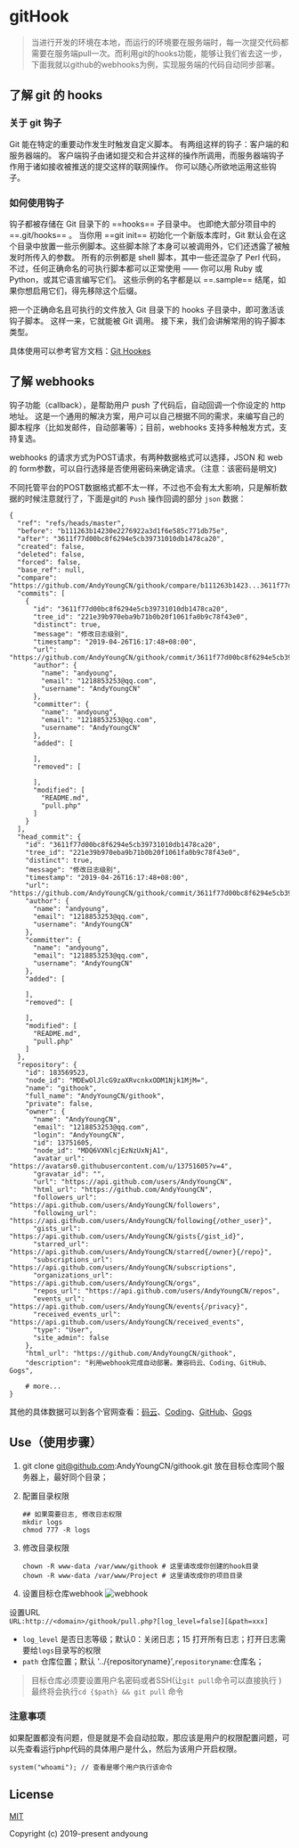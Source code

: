 # gitHook

> 当进行开发的环境在本地，而运行的环境要在服务端时，每一次提交代码都需要在服务端pull一次。而利用git的hooks功能，能够让我们省去这一步，下面我就以github的webhooks为例，实现服务端的代码自动同步部署。

## 了解 git 的 hooks

### 关于 git 钩子

Git 能在特定的重要动作发生时触发自定义脚本。 有两组这样的钩子：客户端的和服务器端的。 客户端钩子由诸如提交和合并这样的操作所调用，而服务器端钩子作用于诸如接收被推送的提交这样的联网操作。 你可以随心所欲地运用这些钩子。  

### 如何使用钩子

钩子都被存储在 Git 目录下的 ==hooks== 子目录中。 也即绝大部分项目中的 ==.git/hooks== 。 当你用 ==git init== 初始化一个新版本库时，Git 默认会在这个目录中放置一些示例脚本。这些脚本除了本身可以被调用外，它们还透露了被触发时所传入的参数。 所有的示例都是 shell 脚本，其中一些还混杂了 Perl 代码，不过，任何正确命名的可执行脚本都可以正常使用 —— 你可以用 Ruby 或 Python，或其它语言编写它们。 这些示例的名字都是以 ==.sample== 结尾，如果你想启用它们，得先移除这个后缀。

把一个正确命名且可执行的文件放入 Git 目录下的 hooks 子目录中，即可激活该钩子脚本。 这样一来，它就能被 Git 调用。 接下来，我们会讲解常用的钩子脚本类型。

具体使用可以参考官方文档：[Git Hookes](https://git-scm.com/book/en/v2/Customizing-Git-Git-Hooks)

## 了解 webhooks

钩子功能（callback），是帮助用户 push 了代码后，自动回调一个你设定的 http 地址。 这是一个通用的解决方案，用户可以自己根据不同的需求，来编写自己的脚本程序（比如发邮件，自动部署等）；目前，webhooks 支持多种触发方式，支持复选。

webhooks 的请求方式为POST请求，有两种数据格式可以选择，JSON 和 web 的 form参数，可以自行选择是否使用密码来确定请求。（注意：该密码是明文)

不同托管平台的POST数据格式都不太一样，不过也不会有太大影响，只是解析数据的时候注意就行了，下面是git的 `Push` 操作回调的部分 `json` 数据：

```
{
  "ref": "refs/heads/master",
  "before": "b111263b14230e2276922a3d1f6e585c771db75e",
  "after": "3611f77d00bc8f6294e5cb39731010db1478ca20",
  "created": false,
  "deleted": false,
  "forced": false,
  "base_ref": null,
  "compare": "https://github.com/AndyYoungCN/githook/compare/b111263b1423...3611f77d00bc",
  "commits": [
    {
      "id": "3611f77d00bc8f6294e5cb39731010db1478ca20",
      "tree_id": "221e39b970eba9b71b0b20f1061fa0b9c78f43e0",
      "distinct": true,
      "message": "修改日志级别",
      "timestamp": "2019-04-26T16:17:48+08:00",
      "url": "https://github.com/AndyYoungCN/githook/commit/3611f77d00bc8f6294e5cb39731010db1478ca20",
      "author": {
        "name": "andyoung",
        "email": "1218853253@qq.com",
        "username": "AndyYoungCN"
      },
      "committer": {
        "name": "andyoung",
        "email": "1218853253@qq.com",
        "username": "AndyYoungCN"
      },
      "added": [

      ],
      "removed": [

      ],
      "modified": [
        "README.md",
        "pull.php"
      ]
    }
  ],
  "head_commit": {
    "id": "3611f77d00bc8f6294e5cb39731010db1478ca20",
    "tree_id": "221e39b970eba9b71b0b20f1061fa0b9c78f43e0",
    "distinct": true,
    "message": "修改日志级别",
    "timestamp": "2019-04-26T16:17:48+08:00",
    "url": "https://github.com/AndyYoungCN/githook/commit/3611f77d00bc8f6294e5cb39731010db1478ca20",
    "author": {
      "name": "andyoung",
      "email": "1218853253@qq.com",
      "username": "AndyYoungCN"
    },
    "committer": {
      "name": "andyoung",
      "email": "1218853253@qq.com",
      "username": "AndyYoungCN"
    },
    "added": [

    ],
    "removed": [

    ],
    "modified": [
      "README.md",
      "pull.php"
    ]
  },
  "repository": {
    "id": 183569523,
    "node_id": "MDEwOlJlcG9zaXRvcnkxODM1Njk1MjM=",
    "name": "githook",
    "full_name": "AndyYoungCN/githook",
    "private": false,
    "owner": {
      "name": "AndyYoungCN",
      "email": "1218853253@qq.com",
      "login": "AndyYoungCN",
      "id": 13751605,
      "node_id": "MDQ6VXNlcjEzNzUxNjA1",
      "avatar_url": "https://avatars0.githubusercontent.com/u/13751605?v=4",
      "gravatar_id": "",
      "url": "https://api.github.com/users/AndyYoungCN",
      "html_url": "https://github.com/AndyYoungCN",
      "followers_url": "https://api.github.com/users/AndyYoungCN/followers",
      "following_url": "https://api.github.com/users/AndyYoungCN/following{/other_user}",
      "gists_url": "https://api.github.com/users/AndyYoungCN/gists{/gist_id}",
      "starred_url": "https://api.github.com/users/AndyYoungCN/starred{/owner}{/repo}",
      "subscriptions_url": "https://api.github.com/users/AndyYoungCN/subscriptions",
      "organizations_url": "https://api.github.com/users/AndyYoungCN/orgs",
      "repos_url": "https://api.github.com/users/AndyYoungCN/repos",
      "events_url": "https://api.github.com/users/AndyYoungCN/events{/privacy}",
      "received_events_url": "https://api.github.com/users/AndyYoungCN/received_events",
      "type": "User",
      "site_admin": false
    },
    "html_url": "https://github.com/AndyYoungCN/githook",
    "description": "利用webhook完成自动部署。兼容码云、Coding、GitHub、Gogs",
   
    # more...
}
```
其他的具体数据可以到各个官网查看：[码云](http://git.mydoc.io/?t=154711#text_154711)、[Coding](https://open.coding.net/webhooks/)、[GitHub](https://developer.github.com/webhooks/)、[Gogs](https://github.com/gogs/gogs/blob/master/README_ZH.md)


## Use（使用步骤）

1. git clone git@github.com:AndyYoungCN/githook.git  放在目标仓库同个服务器上，最好同个目录；
2. 配置目录权限
    ```
    ## 如果需要日志, 修改日志权限
    mkdir logs
    chmod 777 -R logs
    ```
3. 修改目录权限
    
    ```
    chown -R www-data /var/www/githook # 这里请改成你创建的hook目录
    chown -R www-data /var/www/Project # 这里请改成你的项目目录
    ```
4. 设置目标仓库webhook
![webhook](https://img-blog.csdnimg.cn/20190426163010700.png?x-oss-process=image/watermark,type_ZmFuZ3poZW5naGVpdGk,shadow_10,text_aHR0cHM6Ly9ibG9nLmNzZG4ubmV0L2Fnb25pZTIwMTIxOA==,size_16,color_FFFFFF,t_70)

 设置URL  
```URL:http://<domain>/githook/pull.php?[log_level=false][&path=xxx]```
* `log_level` 是否日志等级；默认0：关闭日志；15 打开所有日志；打开日志需要给`logs`目录写的权限
* `path` 仓库位置；默认 '../{repositoryname}',`repositoryname`:仓库名；


> 目标仓库必须要设置用户名密码或者SSH(让`git pull`命令可以直接执行 )  
> 最终将会执行`cd {$path} && git pull` 命令


### 注意事项

如果配置都没有问题，但是就是不会自动拉取，那应该是用户的权限配置问题，可以先查看运行php代码的具体用户是什么，然后为该用户开启权限。

```$xslt
system("whoami"); // 查看是哪个用户执行该命令
```


## License

[MIT](https://github.com/AndyYoungCN/githook/blob/master/LICENSE)

Copyright (c) 2019-present andyoung